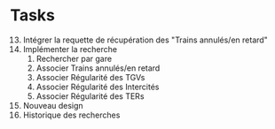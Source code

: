 # Tasks

<!-- 1. Configurer le routeur (B&M) -->
<!-- 2. Créer les pages associées à chaque route (B&M) -->
<!-- 3. Page d'accueil (B&M) -->
<!-- 4. Installer Leaflet pour VueJS (M) -->
<!-- 5. Intégrer la page d'accueil avec la carte (M) -->
<!-- - Barre de navigation avec les liens -->
<!-- - Customiser la map -->
<!-- - Centrer sur Paris Saint-Lazare -->
<!-- - Ajouter quelques marqueurs (adresses custom pour le moment) -->
<!-- - Ajouter évènement de clic sur les marqueurs pour afficher un contenu dynamique (avec boutons si possible) -->
<!-- 1. Installer `axios` (M) -->
<!-- 2. Récupérer les données des gares (M) -->
<!-- - Creer un objet qui va recuperer les donnees et les parser si besoin -->
<!-- - Appeler cet objet dans home pour recuperer les donnees des gares -->
<!-- 8. Intégrer la Map avec les données des gares (M) -->
<!-- 9. Ajouter un bouton Détails dans la popup pour afficher un panneau à gauche pouvant contenir les bandes de statistiques -->
<!-- 10. Afficher les derniers stats par rapport à "Objets trouvés", "Trains annulés/retard", "Nombre de voyageurs" -->
<!-- 11. Intégrer la page "Objets trouvés" -->
<!-- 12. Terminer l'intégration de la page "Objets trouvés" -->
13. Intégrer la requette de récupération des "Trains annulés/en retard"
14. Implémenter la recherche
    1.  Rechercher par gare
    2.  Associer Trains annulés/en retard
    3.  Associer Régularité des TGVs
    4.  Associer Régularité des Intercités
    5.  Associer Régularité des TERs
15. Nouveau design
16. Historique des recherches

